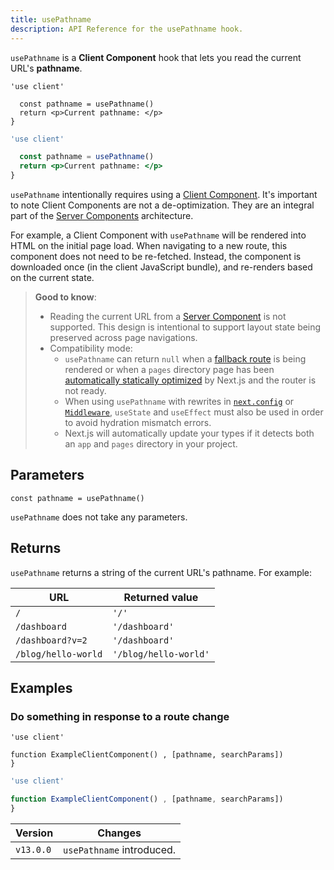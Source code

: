 ```yaml
---
title: usePathname
description: API Reference for the usePathname hook.
---
```


`usePathname` is a **Client Component** hook that lets you read the current URL's **pathname**.

```tsx filename="app/example-client-component.tsx" switcher
'use client'

  const pathname = usePathname()
  return <p>Current pathname: </p>
}
```

```jsx filename="app/example-client-component.js" switcher
'use client'

  const pathname = usePathname()
  return <p>Current pathname: </p>
}
```

`usePathname` intentionally requires using a [Client Component](/docs/app/getting-started/server-and-client-components). It's important to note Client Components are not a de-optimization. They are an integral part of the [Server Components](/docs/app/getting-started/server-and-client-components) architecture.

For example, a Client Component with `usePathname` will be rendered into HTML on the initial page load. When navigating to a new route, this component does not need to be re-fetched. Instead, the component is downloaded once (in the client JavaScript bundle), and re-renders based on the current state.

> **Good to know**:
>
> - Reading the current URL from a [Server Component](/docs/app/getting-started/server-and-client-components) is not supported. This design is intentional to support layout state being preserved across page navigations.
> - Compatibility mode:
>   - `usePathname` can return `null` when a [fallback route](/docs/pages/api-reference/functions/get-static-paths#fallback-true) is being rendered or when a `pages` directory page has been [automatically statically optimized](/docs/pages/building-your-application/rendering/automatic-static-optimization) by Next.js and the router is not ready.
>   - When using `usePathname` with rewrites in [`next.config`](/docs/app/api-reference/config/next-config-js/rewrites) or [`Middleware`](/docs/app/api-reference/file-conventions/middleware), `useState` and `useEffect` must also be used in order to avoid hydration mismatch errors.
>   - Next.js will automatically update your types if it detects both an `app` and `pages` directory in your project.

## Parameters

```tsx
const pathname = usePathname()
```

`usePathname` does not take any parameters.

## Returns

`usePathname` returns a string of the current URL's pathname. For example:

| URL                 | Returned value        |
| ------------------- | --------------------- |
| `/`                 | `'/'`                 |
| `/dashboard`        | `'/dashboard'`        |
| `/dashboard?v=2`    | `'/dashboard'`        |
| `/blog/hello-world` | `'/blog/hello-world'` |

## Examples

### Do something in response to a route change

```tsx filename="app/example-client-component.tsx" switcher
'use client'

function ExampleClientComponent() , [pathname, searchParams])
}
```

```jsx filename="app/example-client-component.js" switcher
'use client'

function ExampleClientComponent() , [pathname, searchParams])
}
```

| Version   | Changes                   |
| --------- | ------------------------- |
| `v13.0.0` | `usePathname` introduced. |